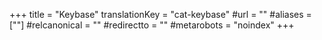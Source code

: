 +++
title = "Keybase"
translationKey = "cat-keybase"
#url = ""
#aliases = [""]
#relcanonical = ""
#redirectto = ""
#metarobots = "noindex"
+++
